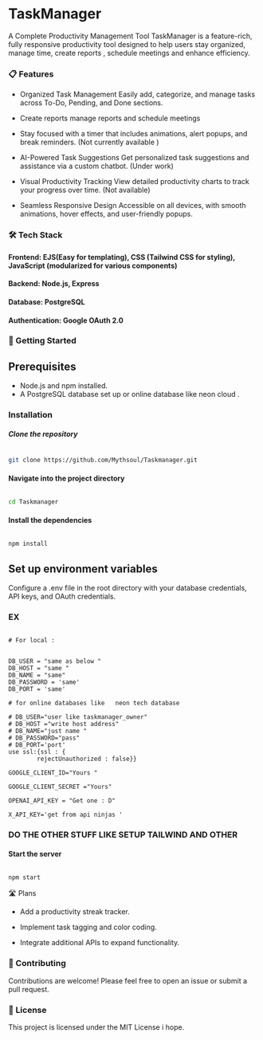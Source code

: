 # TaskManager
A Complete Productivity Management Tool
TaskManager is a feature-rich, fully responsive productivity tool designed to help users stay organized, manage time, create reports , schedule meetings  and enhance efficiency.

### 📋 Features

- Organized Task Management
Easily add, categorize, and manage tasks across To-Do, Pending, and Done sections.

- Create reports manage reports and schedule meetings 

- Stay focused with a timer that includes animations, alert popups, and break reminders. (Not currently available )

- AI-Powered Task Suggestions
Get personalized task suggestions  and assistance via a custom chatbot. (Under work)

- Visual Productivity Tracking
View detailed productivity charts to track your progress over time. (Not available)

- Seamless Responsive Design
Accessible on all devices, with smooth animations, hover effects, and user-friendly popups.

### 🛠️ Tech Stack

#### Frontend: EJS(Easy for templating), CSS (Tailwind CSS for styling), JavaScript (modularized for various components)
#### Backend: Node.js, Express
#### Database: PostgreSQL
#### Authentication: Google OAuth 2.0
### 🚀 Getting Started
## Prerequisites

 - Node.js and npm installed.
 - A PostgreSQL database set up or online database like neon cloud .

 ### Installation
 ##### Clone the repository

``` bash

git clone https://github.com/Mythsoul/Taskmanager.git
```

#### Navigate into the project directory

```bash

cd Taskmanager
```

#### Install the dependencies

````bash

npm install

````

## Set up environment variables
Configure a .env file in the root directory with your database credentials, API keys, and OAuth credentials.

### EX 

``` 

# For local : 


DB_USER = "same as below "
DB_HOST = "same "
DB_NAME = "same"
DB_PASSWORD = 'same'
DB_PORT = 'same'

# for online databases like   neon tech database 

# DB_USER="user like taskmanager_owner"
# DB_HOST ="write host address"
# DB_NAME="just name "
# DB_PASSWORD="pass"
# DB_PORT='port'
use ssl:{ssl : {
        rejectUnauthorized : false}}

GOOGLE_CLIENT_ID="Yours "

GOOGLE_CLIENT_SECRET ="Yours" 

OPENAI_API_KEY = "Get one : D"

X_API_KEY='get from api ninjas '

``` 
 ### DO THE OTHER STUFF LIKE SETUP TAILWIND AND OTHER 

#### Start the server

```bash

npm start

```


🛣️ Plans 

 - Add a productivity streak tracker.

 - Implement task tagging and color coding.

 - Integrate additional APIs to expand 
 functionality.

### 🤝 Contributing
Contributions are welcome! Please feel free to open an issue or submit a pull request.

### 📄 License
This project is licensed under the MIT License i hope. 